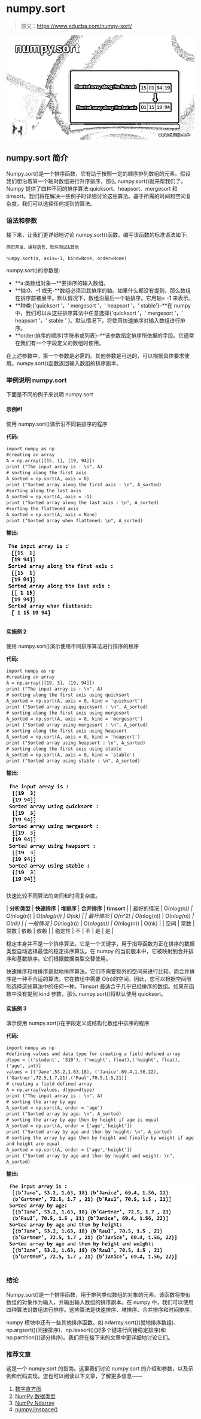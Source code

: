 # numpy.sort

> 原文：<https://www.educba.com/numpy-sort/>

![numpy.sort](img/b878886dbc239f7121dd9a397ebb7a81.png)



## numpy.sort 简介

Numpy.sort()是一个排序函数，它有助于按照一定的顺序排列数组的元素。假设我们想沿着第一个轴对数组进行升序排序，那么 numpy.sort()就来帮我们了。Numpy 提供了四种不同的排序算法:quicksort、heapsort、mergesort 和 timsort。我们将在解决一些例子时详细讨论这些算法。基于所需的时间和空间复杂度，我们可以选择任何提到的算法。

### 语法和参数

接下来，让我们更详细地讨论 numpy.sort()函数。编写该函数的标准语法如下:

<small>网页开发、编程语言、软件测试&其他</small>

```
numpy.sort(a, axis=-1, kind=None, order=None)
```

numpy.sort()的参数是:

*   **a:类数组对象—**要排序的输入数组。
*   **轴:0、-1 或无-**数组必须沿其排序的轴。如果什么都没有提到，那么数组在排序前被展平。默认情况下，数组沿最后一个轴排序。它用轴= -1 来表示。
*   **种类:{'quicksort '，' mergesort '，' heapsort '，' stable'}–**在 numpy 中，我们可以从这些排序算法中任意选择{'quicksort '，' mergesort '，' heapsort '，' stable ' }。默认情况下，将使用快速排序对输入数组进行排序。
*   **order:排序的顺序{字符串或列表}–**该参数指定排序所依据的字段。它通常在我们有一个字段定义的数组时使用。

在上述参数中，第一个参数是必需的。其他参数是可选的，可以根据具体要求使用。numpy.sort()函数返回输入数组的排序副本。

### 举例说明 numpy.sort

下面是不同的例子来说明 numpy.sort

#### 示例#1

使用 numpy.sort()演示沿不同轴排序的程序

**代码:**

```
import numpy as np
#creating an array
A = np.array([[15, 1], [19, 94]])
print ("The input array is : \n", A)
# sorting along the first axis
A_sorted = np.sort(A, axis = 0)
print ("Sorted array along the first axis : \n", A_sorted)
#sorting along the last axis
A_sorted = np.sort(A, axis = -1)
print ("Sorted array along the last axis : \n", A_sorted)
#sorting the flattened axis
A_sorted = np.sort(A, axis = None)
print ("Sorted array when flattened: \n", A_sorted)
```

**输出:**

![numpy.sort 1-1](img/6d40fca1d33707c6d21924b7e2c58d71.png)



#### 实施例 2

使用 numpy.sort()演示使用不同排序算法进行排序的程序

**代码:**

```
import numpy as np
#creating an array
A = np.array([[19, 3], [19, 94]])
print ("The input array is : \n", A)
# sorting along the first axis using quicksort
A_sorted = np.sort(A, axis = 0, kind = 'quicksort')
print ("Sorted array using quicksort : \n", A_sorted)
# sorting along the first axis using mergesort
A_sorted = np.sort(A, axis = 0, kind = 'mergesort')
print ("Sorted array using mergesort : \n", A_sorted)
# sorting along the first axis using heapsort
A_sorted = np.sort(A, axis = 0, kind = 'heapsort')
print ("Sorted array using heapsort : \n", A_sorted)
# sorting along the first axis using stable
A_sorted = np.sort(A, axis = 0, kind = 'stable')
print ("Sorted array using stable : \n", A_sorted)
```

**输出:**

![numpy.sort 1-2](img/56af022599e9f89c86b21f143be1bda3.png)



快速比较不同算法的空间和时间复杂度。

| **分析类型** | **快速排序** | **堆排序** | **合并排序** | **timsort** |
| 最好的情况 | O(n*log(n)) | O(n*log(n)) | O(n*log(n)) | O(nk) |
| 最坏情况 | O(n^2) | O(n*log(n)) | O(n*log(n)) | O(nk) |
| 一般情况 | O(n*log(n)) | O(n*log(n)) | O(n*log(n)) | O(nk) |
| 空间 | 常数 | 常数 | 依赖 | 依赖 |
| 稳定性 | 不 | 不 | 是 | 是 |

稳定本身并不是一个排序算法。它是一个关键字，用于指导函数为正在排序的数据类型自动选择最佳的稳定排序算法。在 numpy 的当前版本中，它被映射到合并排序和基数排序。它们根据数据类型交替使用。

快速排序和堆排序是就地排序算法。它们不需要额外的空间来进行比较。而合并排序是一种不合适的算法。它在数组中需要 O(n)的空间。因此，您可以根据空间限制选择这些算法中的任何一种。Timsort 最适合于几乎已经排序的数组。如果在函数中没有提到 kind 参数，那么 numpy.sort()将默认使用 quicksort。

#### 实施例 3

演示使用 numpy.sort()在字段定义或结构化数组中排序的程序

**代码:**

```
import numpy as np
#defining values and data type for creating a field defined array
dtype = [('student', 'S10'), ('weight', float),('height', float),('age', int)]
values = [('Jane',53.2,1.63,18), ('Janice',69.4,1.56,22),('Gartner',72.5,1.7,21),('Raul',70.5,1.5,21)]
# creating a field defined array
A = np.array(values, dtype=dtype)
print ("The input array is : \n", A)
# sorting the array by age
A_sorted = np.sort(A, order = 'age')
print ("Sorted array by age: \n", A_sorted)
# sorting the array by age then by height if age is equal
A_sorted = np.sort(A, order = ['age','height'])
print ("Sorted array by age and then by height: \n", A_sorted)
# sorting the array by age then by height and finally by weight if age and height are equal
A_sorted = np.sort(A, order = ['age','height'])
print ("Sorted array by age and then by height and weight: \n", A_sorted)
```

**输出:**

![Example1-3](img/d2c383d3aec72cf1bb491a19d24ac95c.png)



### 结论

Numpy.sort()是一个排序函数，用于排列类似数组的对象的元素。该函数将类似数组的对象作为输入，并输出输入数组的排序副本。在 numpy 中，我们可以使用四种算法对数组进行排序。这些算法是快速排序、堆排序、合并排序和时间排序。

numpy 模块中还有一些其他排序函数，如 ndarray.sort()(就地排序数组)、np.argsort()(间接排序)、np.lexsort()(对多个键进行间接稳定排序)和 np.partition()(部分排序)。我们将在接下来的文章中更详细地讨论它们。

### 推荐文章

这是一个 numpy.sort 的指南。这里我们讨论 numpy.sort 的介绍和参数，以及示例和代码实现。您也可以阅读以下文章，了解更多信息——

1.  [数字直方图](https://www.educba.com/numpy-histogram/)
2.  [NumPy 数据类型](https://www.educba.com/numpy-data-types/)
3.  [NumPy Ndarray](https://www.educba.com/numpy-ndarray/)
4.  [numpy.linspace()](https://www.educba.com/numpy-linspace/)





